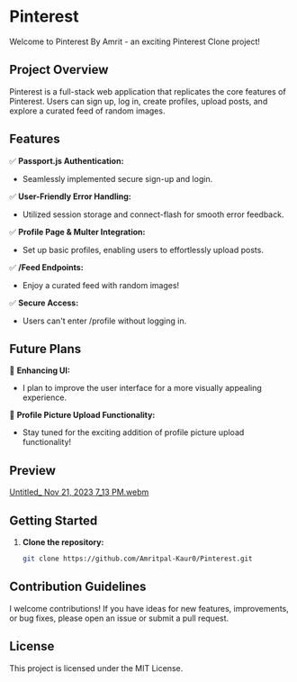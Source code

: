 # Pinterest

Welcome to Pinterest By Amrit - an exciting Pinterest Clone project!

## Project Overview

Pinterest  is a full-stack web application that replicates the core features of Pinterest. Users can sign up, log in, create profiles, upload posts, and explore a curated feed of random images.

## Features

✅ **Passport.js Authentication:**
   - Seamlessly implemented secure sign-up and login.
  
✅ **User-Friendly Error Handling:**
   - Utilized session storage and connect-flash for smooth error feedback.

✅ **Profile Page & Multer Integration:**
   - Set up basic profiles, enabling users to effortlessly upload posts.

✅ **/Feed Endpoints:**
   - Enjoy a curated feed with random images!

✅ **Secure Access:**
   - Users can't enter /profile without logging in.

## Future Plans

🔮 **Enhancing UI:**
   - I plan to improve the user interface for a more visually appealing experience.

🔮 **Profile Picture Upload Functionality:**
   - Stay tuned for the exciting addition of profile picture upload functionality!

## Preview
[Untitled_ Nov 21, 2023 7_13 PM.webm](https://github.com/Amritpal-Kaur0/Pinterest/assets/128442182/caea5913-4ad9-473c-9082-e99f3f5b38e2)


## Getting Started

1. **Clone the repository:**
   ```bash
   git clone https://github.com/Amritpal-Kaur0/Pinterest.git

## Contribution Guidelines
I welcome contributions! If you have ideas for new features, improvements, or bug fixes, please open an issue or submit a pull request.

## License
This project is licensed under the MIT License.
